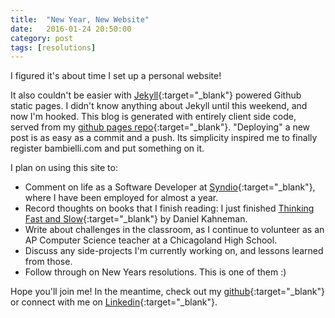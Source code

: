 ```yaml
---
title:  "New Year, New Website"
date:   2016-01-24 20:50:00
category: post
tags: [resolutions]
---
```

I figured it's about time I set up a personal website!

It also couldn't be easier with [Jekyll][jekyll]{:target="_blank"} powered Github static pages. I didn't know anything about Jekyll until this weekend, and now I'm hooked. This blog is generated with entirely client side code, served from my [github pages repo][github-page]{:target="_blank"}. "Deploying" a new post is as easy as a commit and a push. Its simplicity inspired me to finally register bambielli.com and put something on it.

I plan on using this site to:

  * Comment on life as a Software Developer at [Syndio][syndio]{:target="_blank"}, where I have been employed for almost a year.
  * Record thoughts on books that I finish reading: I just finished [Thinking Fast and Slow][thinking-fast]{:target="_blank"} by Daniel Kahneman.
  * Write about challenges in the classroom, as I continue to volunteer as an AP Computer Science teacher at a Chicagoland High School.
  * Discuss any side-projects I'm currently working on, and lessons learned from those.
  * Follow through on New Years resolutions. This is one of them :)

Hope you'll join me! In the meantime, check out my [github][github]{:target="_blank"} or connect with me on [Linkedin][linkedin]{:target="_blank"}.

[jekyll]:          http://jekyllrb.com
[github-page]:     https://github.com/bambielli/bambielli.github.io
[github]:          https://github.com/bambielli
[syndio]:          http://synd.io
[thinking-fast]:   http://www.goodreads.com/book/show/11468377-thinking-fast-and-slow
[linkedin]:        https://www.linkedin.com/in/bambielli